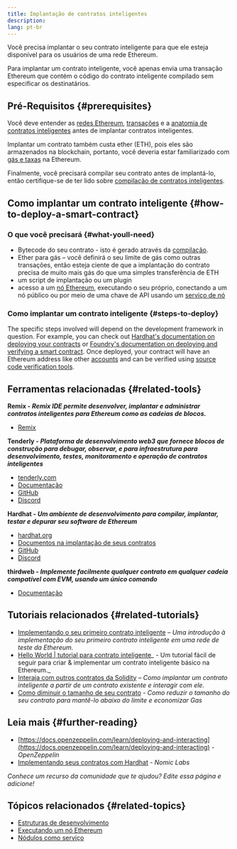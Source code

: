 ```yaml
---
title: Implantação de contratos inteligentes
description:
lang: pt-br
---
```


Você precisa implantar o seu contrato inteligente para que ele esteja disponível para os usuários de uma rede Ethereum.

Para implantar um contrato inteligente, você apenas envia uma transação Ethereum que contém o código do contrato inteligente compilado sem especificar os destinatários.

## Pré-Requisitos {#prerequisites}

Você deve entender as [redes Ethereum](/developers/docs/networks/), [transações](/developers/docs/transactions/) e a [anatomia de contratos inteligentes](/developers/docs/smart-contracts/anatomy/) antes de implantar contratos inteligentes.

Implantar um contrato também custa ether (ETH), pois eles são armazenados na blockchain, portanto, você deveria estar familiarizado com [gás e taxas](/developers/docs/gas/) na Ethereum.

Finalmente, você precisará compilar seu contrato antes de implantá-lo, então certifique-se de ter lido sobre [compilação de contratos inteligentes](/developers/docs/smart-contracts/compiling/).

## Como implantar um contrato inteligente {#how-to-deploy-a-smart-contract}

### O que você precisará {#what-youll-need}

- Bytecode do seu contrato - isto é gerado através da [compilação](/developers/docs/smart-contracts/compiling/).
- Ether para gás – você definirá o seu limite de gás como outras transações, então esteja ciente de que a implantação do contrato precisa de muito mais gás do que uma simples transferência de ETH
- um script de implantação ou um plugin
- acesso a um [nó Ethereum](/developers/docs/nodes-and-clients/), executando o seu próprio, conectando a um nó público ou por meio de uma chave de API usando um [serviço de nó](/developers/docs/nodes-and-clients/nodes-as-a-service/)

### Como implantar um contrato inteligente {#steps-to-deploy}

The specific steps involved will depend on the development framework in question. For example, you can check out [Hardhat's documentation on deploying your contracts](https://hardhat.org/guides/deploying.html) or [Foundry's documentation on deploying and verifying a smart contract](https://book.getfoundry.sh/forge/deploying). Once deployed, your contract will have an Ethereum address like other [accounts](/developers/docs/accounts/) and can be verified using [source code verification tools](/developers/docs/smart-contracts/verifying/#source-code-verification-tools).

## Ferramentas relacionadas {#related-tools}

**Remix - _Remix IDE permite desenvolver, implantar e administrar contratos inteligentes para Ethereum como as cadeias de blocos._**

- [Remix](https://remix.ethereum.org)

**Tenderly - _Plataforma de desenvolvimento web3 que fornece blocos de construção para debugar, observar, e para infraestrutura para desenvolvimento, testes, monitoramento e operação de contratos inteligentes_**

- [tenderly.com](https://tenderly.co/)
- [Documentação](https://docs.tenderly.co/)
- [GitHub](https://github.com/Tenderly)
- [Discord](https://discord.gg/eCWjuvt)

**Hardhat - _Um ambiente de desenvolvimento para compilar, implantar, testar e depurar seu software de Ethereum_**

- [hardhat.org](https://hardhat.org/getting-started/)
- [Documentos na implantação de seus contratos](https://hardhat.org/guides/deploying.html)
- [GitHub](https://github.com/nomiclabs/hardhat)
- [Discord](https://discord.com/invite/TETZs2KK4k)

**thirdweb - _Implemente facilmente qualquer contrato em qualquer cadeia compatível com EVM, usando um único comando_**

- [Documentação](https://portal.thirdweb.com/deploy/)

## Tutoriais relacionados {#related-tutorials}

- [Implementando o seu primeiro contrato inteligente](/developers/tutorials/deploying-your-first-smart-contract/) _– Uma introdução à implementação do seu primeiro contrato inteligente em uma rede de teste da Ethereum._
- [Hello World | tutorial para contrato inteligente](/developers/tutorials/hello-world-smart-contract/)_ - Um tutorial fácil de seguir para criar & implementar um contrato inteligente básico na Ethereum._
- [Interaja com outros contratos da Solidity](/developers/tutorials/interact-with-other-contracts-from-solidity/) _– Como implantar um contrato inteligente a partir de um contrato existente e interagir com ele._
- [Como diminuir o tamanho de seu contrato](/developers/tutorials/downsizing-contracts-to-fight-the-contract-size-limit/) _- Como reduzir o tamanho do seu contrato para mantê-lo abaixo do limite e economizar Gas_

## Leia mais {#further-reading}

- [https://docs.openzeppelin.com/learn/deploying-and-interacting](https://docs.openzeppelin.com/learn/deploying-and-interacting) - _OpenZeppelin_
- [Implementando seus contratos com Hardhat](https://hardhat.org/guides/deploying.html) - _Nomic Labs_

_Conhece um recurso da comunidade que te ajudou? Edite essa página e adicione!_

## Tópicos relacionados {#related-topics}

- [Estruturas de desenvolvimento](/developers/docs/frameworks/)
- [Executando um nó Ethereum](/developers/docs/nodes-and-clients/run-a-node/)
- [Nódulos como serviço](/developers/docs/nodes-and-clients/nodes-as-a-service)
